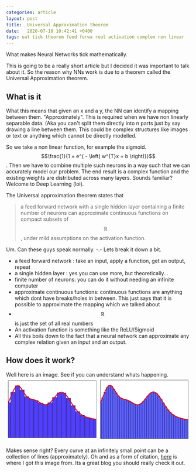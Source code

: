 ```yaml
---
categories: article
layout: post
title:  Universal Approximation theorem
date:   2020-07-18 10:42:41 +0400
tags: uat tick theorem feed forwa real activation complex non linear 
---
```


What makes Neural Networks tick mathematically.

This is going to be a really short article but I decided it was important to talk about it. So the reason why NNs work is due to a theorem called the Universal Approximation theorem.

## What is it

What this means that given an x and a y, the NN can identify a mapping between them. "Approximately". This is required when we have non linearly separable data. (Aka you can't split them directly into n parts just by say drawing a line between them. This could be complex structures like images or text or anything which cannot be directly modelled.

So we take a non linear function, for example the sigmoid. $$\frac{1}{1 + e^{ - \left( w^{T}x + b \right)}}$$.
Then we have to combine multiple such neurons in a way such that we can accurately model our problem. The end result is a complex function and the existing weights are distributed across many layers. Sounds familiar? Welcome to Deep Learning (lol).

The Universal approximation theorem states that
> a feed forward network with a single hidden layer containing a finite number of neurons can approximate continuous functions on compact subsets of $$\mathbb{R}$$ , under mild assumptions on the activation function.

Um. Can these guys speak normally. -.- Lets break it down a bit.

- a feed forward network : take an input, apply a function, get an output, repeat
-  a single hidden layer : yes you can use more, but theoretically...
-  finite number of neurons: you can do it without needing an infinite computer
-  approximate continuous functions: continuous functions are anything which dont have breaks/holes in between. This just says that it is possible to approximate the mapping which we talked about
-  $$\mathbb{R}$$ is just the set of all real numbers
-  An activation function is something like the ReLU/Sigmoid
-  All this boils down to the fact that a neural network can approximate any complex relation given an input and an output.

## How does it work?

Well here is an image. See if you can understand whats happening.
 ![](/img/uat.png)

Makes sense right? Every curve at an infinitely small point can be a collection of lines (approximately).
Oh and as a form of citation, [here](https://medium.com/hackernoon/illustrative-proof-of-universal-approximation-theorem-5845c02822f6) is where I got this image from. Its a great blog you should really check it out.
